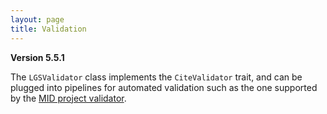 ```yaml
---
layout: page
title: Validation
---
```



**Version 5.5.1**

The `LGSValidator` class implements the `CiteValidator` trait, and can be plugged into pipelines for automated validation such as the one supported by the [MID project validator](https://github.com/hcmid/projectvalidator).
